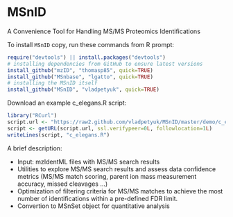 MSnID
=====

A Convenience Tool for Handling MS/MS Proteomics Identifications

To install `MSnID` copy, run these commands from R prompt:

```r
require("devtools") || install.packages("devtools")
# installing dependencies from GitHub to ensure latest versions
install_github("mzID", "thomasp85", quick=TRUE)
install_github("MSnbase", "lgatto", quick=TRUE)
# installing the MSnID itself
install_github("MSnID", "vladpetyuk", quick=TRUE)
```

Download an example c_elegans.R script:
```r
library("RCurl")
script.url <- "https://raw2.github.com/vladpetyuk/MSnID/master/demo/c_elegans.R"
script <- getURL(script.url, ssl.verifypeer=0L, followlocation=1L)
writeLines(script, "c_elegans.R")
```


A brief description:
* Input: mzIdentML files with MS/MS search results
* Utilities to explore MS/MS search results and
  assess data confidence metrics (MS/MS match scoring, 
  parent ion mass measurement accuracy, missed cleavages ...)
* Optimization of filtering criteria for MS/MS matches to achieve the most number
  of identifications within a pre-defined FDR limit.
* Convertion to MSnSet object for quantitative analysis
